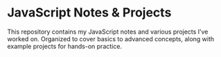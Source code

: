 # JavaScript Notes & Projects
This repository contains my JavaScript notes and various projects I’ve worked on. Organized to cover basics to advanced concepts, along with example projects for hands-on practice.
